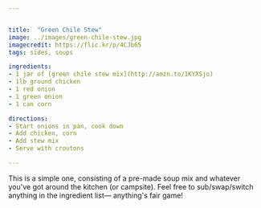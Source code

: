 ```yaml
---


title:  "Green Chile Stew"
image: ../images/green-chile-stew.jpg
imagecredit: https://flic.kr/p/4CJb65
tags: sides, soups

ingredients:
- 1 jar of [green chile stew mix](http://amzn.to/1KYXSjo)
- 1lb ground chicken
- 1 red onion
- 1 green onion
- 1 can corn

directions:
- Start onions in pan, cook down
- Add chicken, corn
- Add stew mix
- Serve with croutons

---
```


This is a simple one, consisting of a pre-made soup mix and whatever you've got around the kitchen (or campsite). Feel free to sub/swap/switch anything in the ingredient list— anything's fair game!
